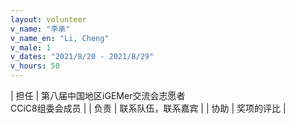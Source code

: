 ```yaml
---
layout: volunteer
v_name: "李承"
v_name_en: "Li, Cheng"
v_male: 1
v_dates: "2021/8/20 - 2021/8/29"
v_hours: 50
---
```



| 担任 | 第八届中国地区iGEMer交流会志愿者<br/>CCiC8组委会成员 |
| 负责 | 联系队伍，联系嘉宾  |
| 协助 | 奖项的评比 |
